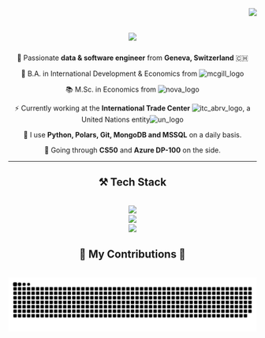 <img align="right" src="https://visitor-badge.laobi.icu/badge?page_id=McNickSisto.McNickSisto" />

<h1 align="center">
    <img src="https://readme-typing-svg.herokuapp.com?font=Fira+Code&duration=3000&pause=100&color=2B0784&background=66FF0900&center=true&vCenter=true&random=false&width=435&lines=Hello+there+!+%F0%9F%91%8B;I'm+Nicholas+Sistovaris" />
</h1>


<div align="center">

  📍 Passionate **data & software engineer** from **Geneva, Switzerland** 🇨🇭
  
  📕 B.A. in International Development & Economics from <img src="https://github.com/McNickSisto/McNickSisto/assets/74677469/a3e8c49c-5b17-49cd-a468-ed808ad69920" alt="mcgill_logo" width="60" height="15">
  
  📚 M.Sc. in Economics from <img src="https://github.com/McNickSisto/McNickSisto/assets/74677469/27131b92-06c2-4489-9e62-c2da9db82a4d" alt="nova_logo" width="60" height="25">

 ⚡ Currently working at the **International Trade Center** <img src="https://github.com/McNickSisto/McNickSisto/assets/74677469/9aa5e7d8-3ba4-45ed-a1e3-ad356df524c5" alt="itc_abrv_logo" width="20" height="20">,     a United Nations entity<img src="https://github.com/McNickSisto/McNickSisto/assets/74677469/dda3be61-9f1f-41e8-8a35-64ffacf6bbf5" alt="un_logo" width="30" height="20">

 🔭 I use **Python, Polars, Git, MongoDB and MSSQL** on a daily basis.
 
  🌱 Going through **CS50** and **Azure DP-100** on the side.
 
 </div>
  
 <hr/>
 
<h2 align="center">⚒️ Tech Stack </h2>
<br/>
<div align="center">
    <img src="https://skillicons.dev/icons?i=vscode,github,git,ubuntu,docker" /><br>
    <img src="https://skillicons.dev/icons?i=azure,sqlite,mongodb,mysql" /><br>
    <img src="https://skillicons.dev/icons?i=py,c,matlab" />
</div>
 
<div align="center">
  <h2>🐍 My Contributions 🐍</h2>
  <br>
  <img alt="snake eating my contributions" src="https://raw.githubusercontent.com/McNickSisto/McNickSisto/output/github-contribution-grid-snake.svg" />
  
  <br/><br/><br/>
</div>
